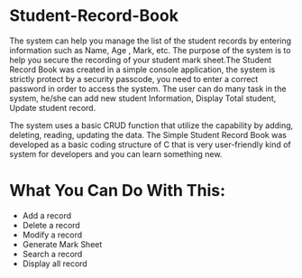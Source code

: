 # Student-Record-Book

The system can help you manage the list of the student records by entering information such as Name, Age , Mark, etc. The purpose of the system is to help you secure the recording of your student mark sheet.The Student Record Book was created in a simple console application, the system is strictly protect by a security passcode, you need to enter a correct password in order to access the system. The user can do many task in the system, he/she can add new student Information, Display Total student, Update student record. 

The system uses a basic CRUD function that utilize the capability by adding, deleting, reading, updating the data. The Simple Student Record Book was developed as a basic coding structure of C that is very user-friendly kind of system for developers and you can learn something new.

# What You Can Do With This:
- Add a record
- Delete a record
- Modify a record
- Generate Mark Sheet
- Search a record
- Display all record
